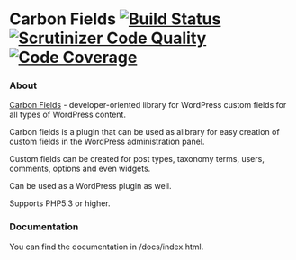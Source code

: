 # Carbon Fields [![Build Status](https://travis-ci.org/htmlburger/carbon-fields.svg?branch=master)](https://travis-ci.org/htmlburger/carbon-fields) [![Scrutinizer Code Quality](https://scrutinizer-ci.com/g/htmlburger/carbon-fields/badges/quality-score.png?b=master)](https://scrutinizer-ci.com/g/htmlburger/carbon-fields/?branch=master) [![Code Coverage](https://scrutinizer-ci.com/g/htmlburger/carbon-fields/badges/coverage.png?b=master)](https://scrutinizer-ci.com/g/htmlburger/carbon-fields/?branch=master)

### About

[Carbon Fields](https://github.com/htmlburger/carbon-fields) - developer-oriented library for WordPress custom fields for all types of WordPress content. 

Carbon fields is a plugin that can be used as alibrary for easy creation of custom fields in the WordPress administration panel. 

Custom fields can be created for post types, taxonomy terms, users, comments, options and even widgets.

Can be used as a WordPress plugin as well.

Supports PHP5.3 or higher.

### Documentation

You can find the documentation in /docs/index.html.